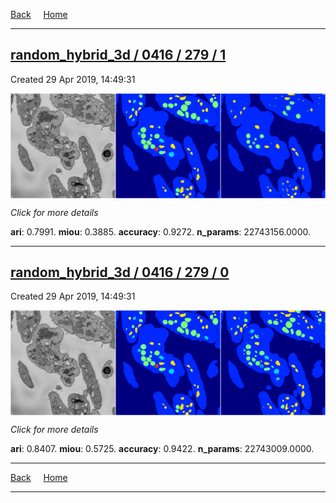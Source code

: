 
[Back](..)&nbsp;&nbsp;&nbsp;&nbsp;&nbsp;[Home](https://leapmanlab.github.io/snapshots)

---

<div class="summary"><a href="1"><h2>random_hybrid_3d / 0416 / 279 / 1</h2></a><p>Created 29 Apr 2019, 14:49:31
</p><a href="1"><img src="1/media/summary.png" align="center"></a><p>
<i>Click for more details</i>
</p></div>

**ari**: 0.7991. **miou**: 0.3885. **accuracy**: 0.9272. **n_params**: 22743156.0000. 

---

<div class="summary"><a href="0"><h2>random_hybrid_3d / 0416 / 279 / 0</h2></a><p>Created 29 Apr 2019, 14:49:31
</p><a href="0"><img src="0/media/summary.png" align="center"></a><p>
<i>Click for more details</i>
</p></div>

**ari**: 0.8407. **miou**: 0.5725. **accuracy**: 0.9422. **n_params**: 22743009.0000. 

---

[Back](..)&nbsp;&nbsp;&nbsp;&nbsp;&nbsp;[Home](https://leapmanlab.github.io/snapshots)

---